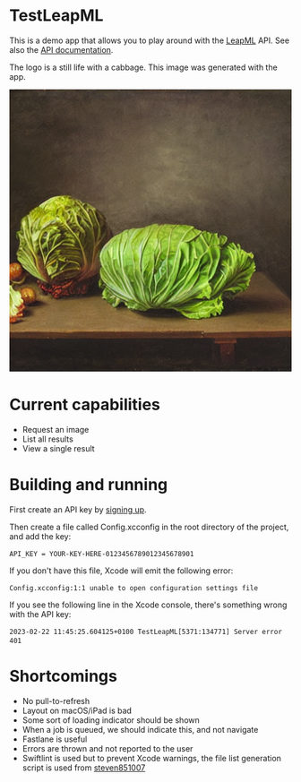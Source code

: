 # TestLeapML

This is a demo app that allows you to play around with the [LeapML](https://www.leapml.dev/)
API. See also the [API documentation](https://docs.leapml.dev/).

The logo is a still life with a cabbage. This image was generated with the app.

![Logo of still life with a cabbage](https://raw.githubusercontent.com/bvankuik/TestLeapML/main/logo_still_life_with_a_cabbage.png?raw=true)

# Current capabilities

* Request an image
* List all results
* View a single result

# Building and running

First create an API key by [signing up](https://www.leapml.dev/signup). 

Then create a file called Config.xcconfig in the root directory of the project, and add the key:

    API_KEY = YOUR-KEY-HERE-0123456789012345678901

If you don't have this file, Xcode will emit the following error:

    Config.xcconfig:1:1 unable to open configuration settings file

If you see the following line in the Xcode console, there's something wrong with the API key:

    2023-02-22 11:45:25.604125+0100 TestLeapML[5371:134771] Server error 401

# Shortcomings

* No pull-to-refresh
* Layout on macOS/iPad is bad
* Some sort of loading indicator should be shown
* When a job is queued, we should indicate this, and not navigate
* Fastlane is useful
* Errors are thrown and not reported to the user
* Swiftlint is used but to prevent Xcode warnings, the file list generation script is used from
  [steven851007](https://github.com/steven851007/SwiftLint_build_phase_example#project-setup)

